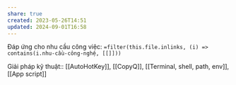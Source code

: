```yaml
---
share: true
created: 2023-05-26T14:51
updated: 2024-09-01T16:58
---
```

Đáp ứng cho nhu cầu công việc: `=filter(this.file.inlinks, (i) => contains(i.nhu-cầu-công-nghệ, [[]]))`

Giải pháp kỹ thuật:: [[AutoHotKey]], [[CopyQ]], [[Terminal, shell, path, env]], [[App script]]
